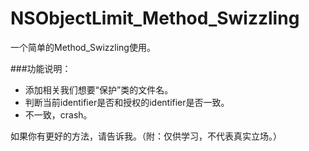 # NSObjectLimit_Method_Swizzling


一个简单的Method_Swizzling使用。

###功能说明：
- 添加相关我们想要“保护”类的文件名。
- 判断当前identifier是否和授权的identifier是否一致。
- 不一致，crash。

如果你有更好的方法，请告诉我。（附：仅供学习，不代表真实立场。）

